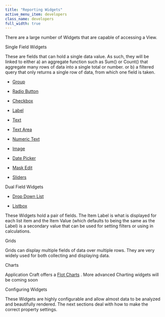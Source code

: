 ```yaml
---
title: "Reporting Widgets"
active_menu_item: developers
class_name: developers
full_width: true
---
```



There are a large number of Widgets that are capable of accessing a View.

Single Field Widgets

These are fields that can hold a single data value. As such, they will be linked to either a) an aggregate function such as Sum() or Count() that aggregate many rows of data into a single total or number. or b) a filtered query that only returns a single row of data, from which one field is taken.

 - [Group](../../content-and-app-layout/editing-and-laying-out--reference/widget-grouping)

 - [Radio Button](../../../widget-properties-events/common/radio-button)

 - [Checkbox](../../../widget-properties-events/common/checkbox)

 - [Label](../../../widget-properties-events/common/label)

 - [Text](../../../widget-properties-events/common/text)

 - [Text Area](../../../widget-properties-events/common/text-area)

 - [Numeric Text](../../../widget-properties-events/common/alpha-numeric)

 - [Image](../../../widget-properties-events/common/image)

 - [Date Picker](../../../widget-properties-events/common/date-picker)

 - [Mask Edit](../../../widget-properties-events/advanced/mask-edit)

 - [Sliders](../../../widget-properties-events/advanced/sliders)

Dual Field Widgets

 - [Drop Down List](../../../widget-properties-events/common/dropdown-list)

 - [Listbox](../../../widget-properties-events/common/listbox)

These Widgets hold a pair of fields. The Item Label is what is displayed for each list item and the Item Value (which defaults to being the same as the Label) is a secondary value that can be used for setting filters or using in calculations.

Grids

Grids can display multiple fields of data over multiple rows. They are very widely used for both collecting and displaying data.

Charts

Application Craft offers a [Flot Charts](../../../widget-properties-events/advanced/flot-charts) . More advanced Charting widgets will be coming soon

Configuring Widgets

These Widgets are highly configurable and allow almost data to be analyzed and beautifully rendered. The next sections deal with how to make the correct property settings.

